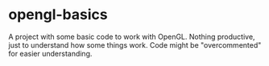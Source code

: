 # opengl-basics

A project with some basic code to work with OpenGL.
Nothing productive, just to understand how some things work.
Code might be "overcommented" for easier understanding.
